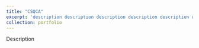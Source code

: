 ```yaml
---
title: "CSQCA"
excerpt: 'description description description description description description description description <br/> <img src="http://SendurLanter.github.io/files/Interest.gif"  width="300" height="225" align=center>  <br/><br/><br/><br/><br/>'
collection: portfolio
---
```


Description
